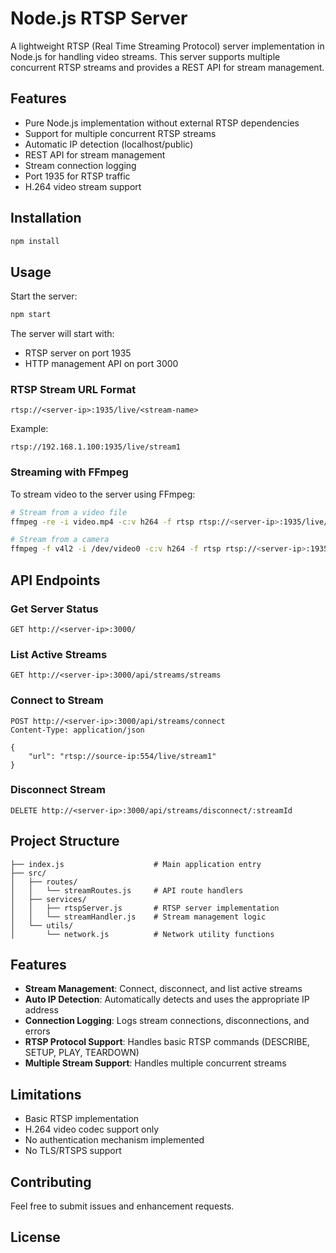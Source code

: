 # Node.js RTSP Server

A lightweight RTSP (Real Time Streaming Protocol) server implementation in Node.js for handling video streams. This server supports multiple concurrent RTSP streams and provides a REST API for stream management.

## Features

- Pure Node.js implementation without external RTSP dependencies
- Support for multiple concurrent RTSP streams
- Automatic IP detection (localhost/public)
- REST API for stream management
- Stream connection logging
- Port 1935 for RTSP traffic
- H.264 video stream support

## Installation

```bash
npm install
```

## Usage

Start the server:

```bash
npm start
```

The server will start with:
- RTSP server on port 1935
- HTTP management API on port 3000

### RTSP Stream URL Format

```
rtsp://<server-ip>:1935/live/<stream-name>
```

Example:
```
rtsp://192.168.1.100:1935/live/stream1
```

### Streaming with FFmpeg

To stream video to the server using FFmpeg:

```bash
# Stream from a video file
ffmpeg -re -i video.mp4 -c:v h264 -f rtsp rtsp://<server-ip>:1935/live/stream1

# Stream from a camera
ffmpeg -f v4l2 -i /dev/video0 -c:v h264 -f rtsp rtsp://<server-ip>:1935/live/stream1
```

## API Endpoints

### Get Server Status
```
GET http://<server-ip>:3000/
```

### List Active Streams
```
GET http://<server-ip>:3000/api/streams/streams
```

### Connect to Stream
```
POST http://<server-ip>:3000/api/streams/connect
Content-Type: application/json

{
    "url": "rtsp://source-ip:554/live/stream1"
}
```

### Disconnect Stream
```
DELETE http://<server-ip>:3000/api/streams/disconnect/:streamId
```

## Project Structure

```
├── index.js                    # Main application entry
├── src/
│   ├── routes/
│   │   └── streamRoutes.js     # API route handlers
│   ├── services/
│   │   ├── rtspServer.js       # RTSP server implementation
│   │   └── streamHandler.js    # Stream management logic
│   └── utils/
│       └── network.js          # Network utility functions
```

## Features

- **Stream Management**: Connect, disconnect, and list active streams
- **Auto IP Detection**: Automatically detects and uses the appropriate IP address
- **Connection Logging**: Logs stream connections, disconnections, and errors
- **RTSP Protocol Support**: Handles basic RTSP commands (DESCRIBE, SETUP, PLAY, TEARDOWN)
- **Multiple Stream Support**: Handles multiple concurrent streams

## Limitations

- Basic RTSP implementation
- H.264 video codec support only
- No authentication mechanism implemented
- No TLS/RTSPS support

## Contributing

Feel free to submit issues and enhancement requests.

## License

